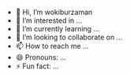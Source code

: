 - 👋 Hi, I’m wokiburzaman
- 👀 I’m interested in ...
- 🌱 I’m currently learning ...
- 💞️ I’m looking to collaborate on ...
- 📫 How to reach me ...
- 😄 Pronouns: ...
- ⚡ Fun fact: ...

<!---
wokiburzaman/wokiburzaman is a ✨ special ✨ repository because its `README.md` (this file) appears on your GitHub profile.
You can click the Preview link to take a look at your changes.
--->
